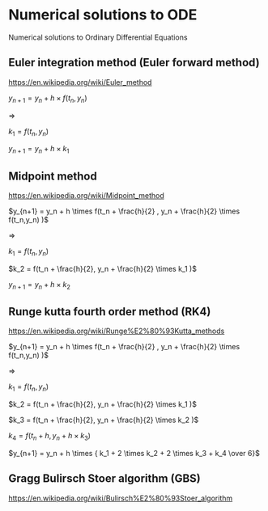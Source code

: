 # Numerical solutions to ODE

Numerical solutions to Ordinary Differential Equations

## Euler integration method (Euler forward method)

https://en.wikipedia.org/wiki/Euler_method

$y_{n+1} = y_n + h \times f(t_n,y_n)$

=>

$k_1 = f(t_n,y_n)$

$y_{n+1} = y_n + h \times k_1$

## Midpoint method

https://en.wikipedia.org/wiki/Midpoint_method

$y_{n+1} = y_n + h \times f(t_n + \frac{h}{2} , y_n + \frac{h}{2} \times f(t_n,y_n) )$

=>

$k_1 = f(t_n,y_n)$

$k_2 = f(t_n + \frac{h}{2}, y_n + \frac{h}{2} \times k_1 )$

$y_{n+1} = y_n + h \times k_2$

## Runge kutta fourth order method (RK4)

https://en.wikipedia.org/wiki/Runge%E2%80%93Kutta_methods

$y_{n+1} = y_n + h \times f(t_n + \frac{h}{2} , y_n + \frac{h}{2} \times f(t_n,y_n) )$

=>

$k_1 = f(t_n,y_n)$

$k_2 = f(t_n + \frac{h}{2}, y_n + \frac{h}{2} \times k_1 )$

$k_3 = f(t_n + \frac{h}{2}, y_n + \frac{h}{2} \times k_2 )$

$k_4 = f(t_n + h, y_n + h \times k_3 )$

$y_{n+1} = y_n + h \times { k_1 + 2 \times k_2 + 2 \times k_3 + k_4 \over 6}$

## Gragg Bulirsch Stoer algorithm (GBS)

https://en.wikipedia.org/wiki/Bulirsch%E2%80%93Stoer_algorithm
